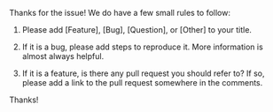 Thanks for the issue! We do have a few small rules to follow:

1. Please add [Feature], [Bug], [Question], or [Other] to your title.

2. If it is a bug, please add steps to reproduce it. More information is almost always helpful.

3. If it is a feature, is there any pull request you should refer to? If so, please add a link to the pull request somewhere in the comments.

Thanks!
